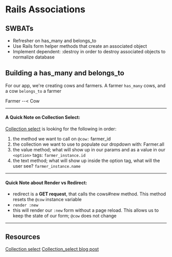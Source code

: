 # Rails Associations

## SWBATs

* Refresher on has_many and belongs_to
* Use Rails form helper methods that create an associated object
* Implement dependent: :destroy in order to destroy associated objects to normalize database

## Building a has_many and belongs_to

For our app, we're creating cows and farmers. A farmer `has_many` cows, and a cow `belongs_to` a farmer

Farmer --< Cow

---

#### A Quick Note on Collection Select:

[Collection select](https://apidock.com/rails/ActionView/Helpers/FormOptionsHelper/collection_select) is looking for the following in order:

1.  the method we want to call on `@cow:` farmer_id
2.  the collection we want to use to populate our dropdown with: Farmer.all
3.  the value method; what will show up in our params and as a value in our `<option>` tags: `farmer_instance.id`
4.  the text method; what will show up inside the option tag, what will the user see? `farmer_instance.name`

---

#### Quick Note about Render vs Redirect:

- redirect is a **GET request**, that calls the cows#new method. This method resets the `@cow` instance variable
- `render :new`
- this will render our `:new` form without a page reload. This allows us to keep the state of our form; `@cow` does not change

---

## Resources

[Collection select](https://apidock.com/rails/ActionView/Helpers/FormOptionsHelper/collection_select)
[Collection_select blog post](https://theresamorelli.medium.com/collection-select-what-the-heck-4e1cabc4be4b)